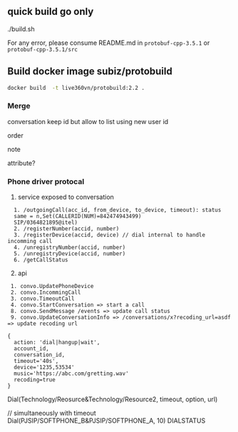 ## quick build go only
./build.sh

For any error, please consume README.md in `protobuf-cpp-3.5.1` or `protobuf-cpp-3.5.1/src`

## Build docker image subiz/protobuild
```sh
docker build  -t live360vn/protobuild:2.2 .
```


### Merge

conversation keep id
but allow to list using new user id

order

note

attribute?


### Phone driver protocal
1. service exposed to conversation
```
  1. /outgoingCall(acc_id, from_device, to_device, timeout): status
  same = n,Set(CALLERID(NUM)=842474943499)
  SIP/0364821895@itel)
  2. /registerNumber(accid, number)
  3. /registerDevice(accid, device) // dial internal to handle incomming call
  4. /unregistryNumber(accid, number)
  5. /unregistryDevice(accid, number)
  6. /getCallStatus
```

2. api
```
 1. convo.UpdatePhoneDevice
 2. convo.IncommingCall
 3. convo.TimeoutCall
 4. convo.StartConversation => start a call
 8. convo.SendMessage /events => update call status
 9. convo.UpdateConversationInfo => /conversations/x?recoding_url=asdf => update recoding url

{
  action: 'dial|hangup|wait',
  account_id,
  conversation_id,
  timeout='40s',
  device='1235,53534'
  music='https://abc.com/gretting.wav'
  recoding=true
}
```


Dial(Technology/Reosurce&Technology/Resource2, timeout, option, url)


// simultaneously with timeout
Dial(PJSIP/SOFTPHONE_B&PJSIP/SOFTPHONE_A, 10)
DIALSTATUS

